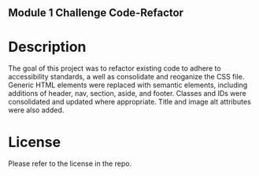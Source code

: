## Module 1 Challenge Code-Refactor

# Description 

The goal of this project was to refactor existing code to adhere to accessibility standards, a well as consolidate and reoganize the CSS file. Generic HTML elements were replaced with semantic elements, including additions of header, nav, section, aside, and footer. Classes and IDs were consolidated and updated where appropriate. Title and image alt attributes were also added. 


# License 

Please refer to the license in the repo. 


